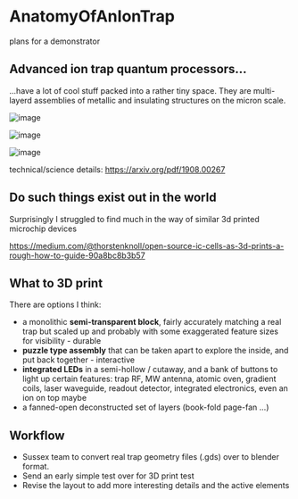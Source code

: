 # AnatomyOfAnIonTrap
plans for a demonstrator

## Advanced ion trap quantum processors...
...have a lot of cool stuff packed into a rather tiny space. They are multi-layerd assemblies of metallic and insulating structures on the micron scale.

![image](https://github.com/user-attachments/assets/905b6b27-cd1d-4a96-94e6-0631858f96d2)

![image](https://github.com/user-attachments/assets/1edaa4ea-5e85-4fdb-bc39-e6a98a147d2c)

![image](https://github.com/user-attachments/assets/6642e2ec-d7ae-436d-896e-7306f81abc69)

technical/science details: https://arxiv.org/pdf/1908.00267

## Do such things exist out in the world

Surprisingly I struggled to find much in the way of similar 3d printed microchip devices

https://medium.com/@thorstenknoll/open-source-ic-cells-as-3d-prints-a-rough-how-to-guide-90a8bc8b3b57

## What to 3D print
There are options I think:

- a monolithic **semi-transparent block**, fairly accurately matching a real trap but scaled up and probably with some exaggerated feature sizes for visibility - durable
- **puzzle type assembly** that can be taken apart to explore the inside, and put back together - interactive
- **integrated LEDs** in a semi-hollow / cutaway, and a bank of buttons to light up certain features: trap RF, MW antenna, atomic oven, gradient coils, laser waveguide, readout detector, integrated electronics, even an ion on top maybe
- a fanned-open deconstructed set of layers (book-fold page-fan ...)

## Workflow

- Sussex team to convert real trap geometry files (.gds) over to blender format. 
- Send an early simple test over for 3D print test
- Revise the layout to add more interesting details and the active elements
